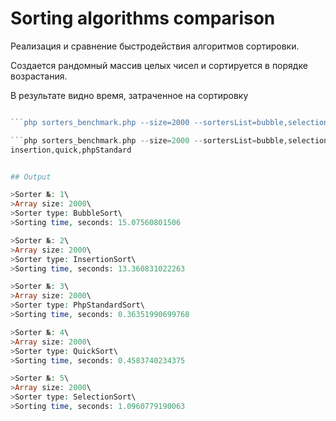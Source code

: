 # Sorting algorithms comparison

Реализация и сравнение быстродействия алгоритмов сортировки.

Создается рандомный массив целых чисел и сортируется в порядке возрастания.

В результате видно время, затраченное на сортировку

```php sorters_benchmark.php --size=500

```php sorters_benchmark.php --size=2000 --sortersList=bubble,selection,insertion

```php sorters_benchmark.php --size=2000 --sortersList=bubble,selection,
insertion,quick,phpStandard


## Output

>Sorter №: 1\
>Array size: 2000\
>Sorter type: BubbleSort\
>Sorting time, seconds: 15.07560801506

>Sorter №: 2\
>Array size: 2000\
>Sorter type: InsertionSort\
>Sorting time, seconds: 13.360831022263

>Sorter №: 3\
>Array size: 2000\
>Sorter type: PhpStandardSort\
>Sorting time, seconds: 0.36351990699768

>Sorter №: 4\
>Array size: 2000\
>Sorter type: QuickSort\
>Sorting time, seconds: 0.4583740234375

>Sorter №: 5\
>Array size: 2000\
>Sorter type: SelectionSort\
>Sorting time, seconds: 1.0960779190063
